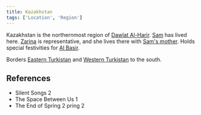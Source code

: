 ```yaml
---
title: Kazakhstan
tags: ['Location', 'Region']
---
```

Kazakhstan is the northernmost region of [Dawlat Al-Harir](_wiki/dawlat-al-harir.md). [Sam](_wiki/sam.md) has lived here. [Zarina](_wiki/zarina.md) is representative, and she lives there with [Sam's mother](_wiki/sams-mother.md). Holds special festivities for [Al Basir](_wiki/al-basir.md).

Borders [Eastern Turkistan](_wiki/eastern-turkistan.md) and [Western Turkistan](_wiki/western-turkistan.md) to the south.

## References
- Silent Songs 2
- The Space Between Us 1
- The End of Spring 2
pring 2

